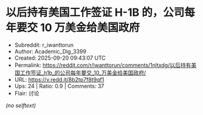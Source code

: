 # 以后持有美国工作签证 H-1B 的，公司每年要交 10 万美金给美国政府

- Subreddit: r_iwanttorun
- Author: Academic_Dig_3399
- Created: 2025-09-20 09:43:07 UTC
- Permalink: https://reddit.com/r/iwanttorun/comments/1nltxdg/以后持有美国工作签证_h1b_的公司每年要交_10_万美金给美国政府/
- URL: https://v.redd.it/8b2tp7f8t9qf1
- Ups: 24 | Ratio: 0.9 | Comments: 37
- Flair: 讨论

_(no selftext)_
